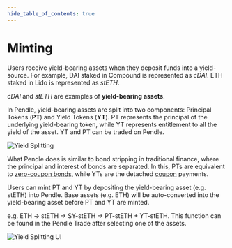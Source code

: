 ```yaml
---
hide_table_of_contents: true
---
```


# Minting

Users receive yield-bearing assets when they deposit funds into a yield-source. For example, DAI staked in Compound is represented as *cDAI*. ETH staked in Lido is represented as *stETH*. 

*cDAI* and *stETH* are examples of **yield-bearing assets**.

In Pendle, yield-bearing assets are split into two components: Principal Tokens (**PT**) and Yield Tokens (**YT**). PT represents the principal of the underlying yield-bearing token, while YT represents entitlement to all the yield of the asset. YT and PT can be traded on Pendle.

![Yield Splitting](/img/ProtocolMechanics/yield-splitting.png "Yield Splitting")

What Pendle does is similar to bond stripping in traditional finance, where the principal and interest of bonds are separated. In this, PTs are equivalent to [zero-coupon bonds](https://www.investopedia.com/terms/z/zero-couponbond.asp), while YTs are the detached [coupon](https://www.investopedia.com/terms/c/coupon.asp) payments.

Users can mint PT and YT by depositing the yield-bearing asset (e.g. stETH) into Pendle. Base assets (e.g. ETH) will be auto-converted into the yield-bearing asset before PT and YT are minted.

e.g. ETH → stETH → SY-stETH → PT-stETH + YT-stETH. This function can be found in the Pendle Trade after selecting one of the assets.

![Yield Splitting UI](/img/ProtocolMechanics/yield-splitting-ui.png "Yield Splitting UI")
